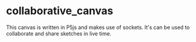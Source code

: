 # collaborative_canvas
This canvas is written in P5js and makes use of sockets. It's can be used to collaborate and share sketches in live time. 

